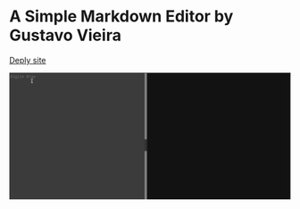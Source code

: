# A Simple Markdown Editor by Gustavo Vieira

[Deply site](https://simpleeditormd.netlify.app/)

![gif](./Peek%2005-09-2022%2015-29.gif)
